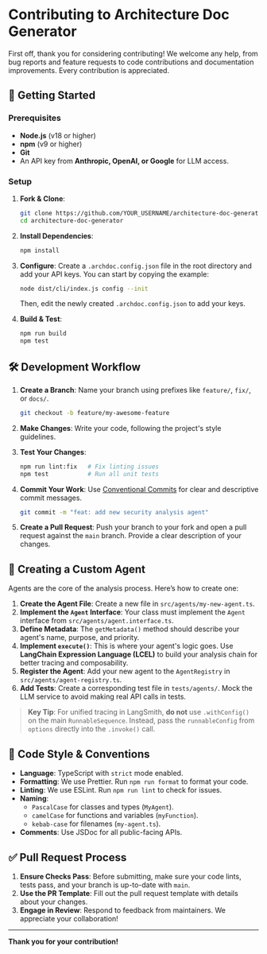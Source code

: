 # Contributing to Architecture Doc Generator

First off, thank you for considering contributing! We welcome any help, from bug reports and feature requests to code contributions and documentation improvements. Every contribution is appreciated.

## 🚀 Getting Started

### Prerequisites

- **Node.js** (v18 or higher)
- **npm** (v9 or higher)
- **Git**
- An API key from **Anthropic, OpenAI, or Google** for LLM access.

### Setup

1.  **Fork & Clone**:

    ```bash
    git clone https://github.com/YOUR_USERNAME/architecture-doc-generator.git
    cd architecture-doc-generator
    ```

2.  **Install Dependencies**:

    ```bash
    npm install
    ```

3.  **Configure**: Create a `.archdoc.config.json` file in the root directory and add your API keys. You can start by copying the example:

    ```bash
    node dist/cli/index.js config --init
    ```

    Then, edit the newly created `.archdoc.config.json` to add your keys.

4.  **Build & Test**:
    ```bash
    npm run build
    npm test
    ```

## 🛠️ Development Workflow

1.  **Create a Branch**: Name your branch using prefixes like `feature/`, `fix/`, or `docs/`.

    ```bash
    git checkout -b feature/my-awesome-feature
    ```

2.  **Make Changes**: Write your code, following the project's style guidelines.

3.  **Test Your Changes**:

    ```bash
    npm run lint:fix   # Fix linting issues
    npm test           # Run all unit tests
    ```

4.  **Commit Your Work**: Use [Conventional Commits](https://www.conventionalcommits.org/) for clear and descriptive commit messages.

    ```bash
    git commit -m "feat: add new security analysis agent"
    ```

5.  **Create a Pull Request**: Push your branch to your fork and open a pull request against the `main` branch. Provide a clear description of your changes.

## 🧬 Creating a Custom Agent

Agents are the core of the analysis process. Here’s how to create one:

1.  **Create the Agent File**: Create a new file in `src/agents/my-new-agent.ts`.
2.  **Implement the `Agent` Interface**: Your class must implement the `Agent` interface from `src/agents/agent.interface.ts`.
3.  **Define Metadata**: The `getMetadata()` method should describe your agent's name, purpose, and priority.
4.  **Implement `execute()`**: This is where your agent's logic goes. Use **LangChain Expression Language (LCEL)** to build your analysis chain for better tracing and composability.
5.  **Register the Agent**: Add your new agent to the `AgentRegistry` in `src/agents/agent-registry.ts`.
6.  **Add Tests**: Create a corresponding test file in `tests/agents/`. Mock the LLM service to avoid making real API calls in tests.

> **Key Tip**: For unified tracing in LangSmith, **do not** use `.withConfig()` on the main `RunnableSequence`. Instead, pass the `runnableConfig` from `options` directly into the `.invoke()` call.

## 🎨 Code Style & Conventions

- **Language**: TypeScript with `strict` mode enabled.
- **Formatting**: We use Prettier. Run `npm run format` to format your code.
- **Linting**: We use ESLint. Run `npm run lint` to check for issues.
- **Naming**:
  - `PascalCase` for classes and types (`MyAgent`).
  - `camelCase` for functions and variables (`myFunction`).
  - `kebab-case` for filenames (`my-agent.ts`).
- **Comments**: Use JSDoc for all public-facing APIs.

## ✅ Pull Request Process

1.  **Ensure Checks Pass**: Before submitting, make sure your code lints, tests pass, and your branch is up-to-date with `main`.
2.  **Use the PR Template**: Fill out the pull request template with details about your changes.
3.  **Engage in Review**: Respond to feedback from maintainers. We appreciate your collaboration!

---

**Thank you for your contribution!**
